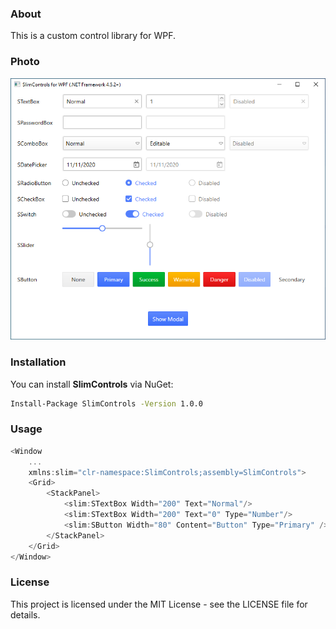 
### About

This is a custom control library for WPF.

### Photo

![alt text](https://raw.githubusercontent.com/MlemCode/public_photos/refs/heads/main/SlimControls.PNG "Title")

### Installation

You can install **SlimControls** via NuGet:

```bash
Install-Package SlimControls -Version 1.0.0
```

### Usage

```cs
<Window
    ...
    xmlns:slim="clr-namespace:SlimControls;assembly=SlimControls">
    <Grid>
        <StackPanel>
            <slim:STextBox Width="200" Text="Normal"/>
            <slim:STextBox Width="200" Text="0" Type="Number"/>
            <slim:SButton Width="80" Content="Button" Type="Primary" />
        </StackPanel>
    </Grid>
</Window>
```

### License
This project is licensed under the MIT License - see the LICENSE file for details.


